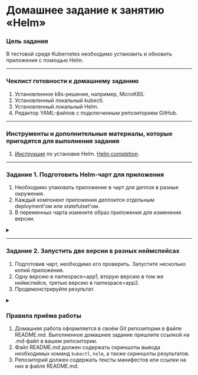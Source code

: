# Домашнее задание к занятию «Helm»

### Цель задания

В тестовой среде Kubernetes необходимо установить и обновить приложения с помощью Helm.

------

### Чеклист готовности к домашнему заданию

1. Установленное k8s-решение, например, MicroK8S.
2. Установленный локальный kubectl.
3. Установленный локальный Helm.
4. Редактор YAML-файлов с подключенным репозиторием GitHub.

------

### Инструменты и дополнительные материалы, которые пригодятся для выполнения задания

1. [Инструкция](https://helm.sh/docs/intro/install/) по установке Helm. [Helm completion](https://helm.sh/docs/helm/helm_completion/).

------

### Задание 1. Подготовить Helm-чарт для приложения

1. Необходимо упаковать приложение в чарт для деплоя в разные окружения. 
2. Каждый компонент приложения деплоится отдельным deployment’ом или statefulset’ом.
3. В переменных чарта измените образ приложения для изменения версии.

<details>
<summary>

</summary>

```bash
vagrant@vm1:/netology_data/HW13-k8s-05-helm$ helm install my-app app-chart/
NAME: my-app
LAST DEPLOYED: Sun Nov  5 16:58:43 2023
NAMESPACE: default
STATUS: deployed
REVISION: 1
TEST SUITE: None
vagrant@vm1:/netology_data/HW13-k8s-05-helm$ helm list
NAME  	NAMESPACE	REVISION	UPDATED                                	STATUS  	CHART          	APP VERSION
my-app	default  	1       	2023-11-05 16:58:43.322454582 +0000 UTC	deployed	app-chart-0.1.0	1.14.2     

vagrant@vm1:/netology_data/HW13-k8s-05-helm$ cat app-chart/values.yaml 
# Default values for my-app-chart.
# This is a YAML-formatted file.
# Declare variables to be passed into your templates.

replicaCount: 1

image:
  frontend:
    repository: nginx
    # Overrides the image tag whose default is the chart appVersion.
    tag: ""
  backend:
    repository: wbitt/network-multitool
    tag: "latest"

volumes:
  mountPath: /usr/share/nginx/html/
  subPath: index.html

ingress:
  hostname: web.test
  rwtarget: /
  frontPath: /
  backPath: /api
  pathType: Prefix

service:
  port: 80
  targetPort: 80

data:
  index: |
    <!DOCTYPE html>
    <html>
    <head>
    <title>Simple page html!</title>
    </head>
    <body>
    <h1>Welcom to test page!</h1>
    <p>text for example</p>

    <p>text 2 for example</p>

    </body>
    </html>
    
vagrant@vm1:/netology_data/HW13-k8s-05-helm$ cat app-chart/Chart.yaml 
apiVersion: v2
name: app-chart
description: A Helm chart for Kubernetes
type: application
version: 0.1.0
appVersion: "1.14.2"

vagrant@vm1:/netology_data/HW13-k8s-05-helm$ cat app-chart/templates/dep-frontend.yaml 
apiVersion: apps/v1
kind: Deployment
metadata:
  name: dep-frontend-{{ .Release.Name }}
  labels:
    app: dep-frontend-{{ .Release.Name }}
spec:
  replicas: {{ .Values.replicaCount }}
  selector:
    matchLabels:
      app: frontend-{{ .Release.Name }}
  template:
    metadata:
      labels:
        app: frontend-{{ .Release.Name }}
    spec:
      containers:
      - name: frontend-{{ .Release.Name }}
        image: "{{ .Values.image.frontend.repository }}:{{ .Values.image.frontend.tag | default .Chart.AppVersion }}"
        ports:
        - name: http
          containerPort: {{ .Values.service.port }}
          protocol: TCP
        volumeMounts:
        - mountPath: "{{ .Values.volumes.mountPath }}{{ .Values.volumes.subPath }}"
          subPath: {{ .Values.volumes.subPath }}
          name: index-html
      volumes:
      - name: index-html
        configMap:
          name: cm-index
vagrant@vm1:/netology_data/HW13-k8s-05-helm$ cat app-chart/templates/dep-backend.yaml 
apiVersion: apps/v1
kind: Deployment
metadata:
  name: dep-backend-{{ .Release.Name }}
  labels:
    app: dep-backend-{{ .Release.Name }}
spec:
  replicas: {{ .Values.replicaCount }}
  selector:
    matchLabels:
      app: backend-{{ .Release.Name }}
  template:
    metadata:
      labels:
        app: backend-{{ .Release.Name }}
    spec:
      containers:
      - name: backend-{{ .Release.Name }}
        image: "{{ .Values.image.backend.repository }}:{{ .Values.image.backend.tag }}"
        ports:
        - name: http
          containerPort: {{ .Values.service.port }}
          protocol: TCP
vagrant@vm1:/netology_data/HW13-k8s-05-helm$ cat app-chart/templates/service.yaml 
apiVersion: v1
kind: Service
metadata:
  name: frontend-svc-{{ .Release.Name }}
spec:
  selector:
    app: frontend-{{ .Release.Name }}
  ports:
    - name: http
      protocol: TCP
      port: {{ .Values.service.port }}
      targetPort: {{ .Values.service.targetPort }}
---
apiVersion: v1
kind: Service
metadata:
  name: backend-svc-{{ .Release.Name }}
spec:
  selector:
    app: backend-{{ .Release.Name }}
  ports:
    - name: http
      protocol: TCP
      port: {{ .Values.service.port }}
      targetPort: {{ .Values.service.targetPort }}
vagrant@vm1:/netology_data/HW13-k8s-05-helm$ cat app-chart/templates/ingress.yaml 
apiVersion: networking.k8s.io/v1
kind: Ingress
metadata:
  name: ingress-{{ .Release.Name }}
  annotations:
    nginx.ingress.kubernetes.io/rewrite-target: {{ .Values.ingress.rwtarget }}
spec:
  rules:
  - host: {{ .Values.ingress.hostname }}
    http:
      paths:
      - path: {{ .Values.ingress.frontPath }}
        pathType: {{ .Values.ingress.pathType }}
        backend:
          service:
            name: frontend-svc-{{ .Release.Name }}
            port:
              number: {{ .Values.service.port }}
      - path: {{ .Values.ingress.backPath }}
        pathType: {{ .Values.ingress.pathType }}
        backend:
          service:
            name: backend-svc-{{ .Release.Name }}
            port:
              number: {{ .Values.service.port }}
vagrant@vm1:/netology_data/HW13-k8s-05-helm$ cat app-chart/templates/cm-index.yaml 
apiVersion: v1
kind: ConfigMap
metadata:
  name: cm-index-{{ .Release.Name }}
data:
  index.html: "{{ .Values.data.index }}"

vagrant@vm1:/netology_data/HW13-k8s-05-helm$ kubectl get po
NAME                                  READY   STATUS    RESTARTS   AGE
dep-frontend-my-app-8b66db994-qjvxk   1/1     Running   0          12s
dep-backend-my-app-6947cdd5b4-wffpw   1/1     Running   0          12s
vagrant@vm1:/netology_data/HW13-k8s-05-helm$ kubectl get deployments
NAME                  READY   UP-TO-DATE   AVAILABLE   AGE
dep-frontend-my-app   1/1     1            1           19m
dep-backend-my-app    1/1     1            1           19m
     
```

В переменных чарта измените образ приложения для изменения версии:


```bash
vagrant@vm1:/netology_data/HW13-k8s-05-helm$ helm install my-app1 app-chart/ 
NAME: my-app1
LAST DEPLOYED: Sun Nov  5 18:53:18 2023
NAMESPACE: default
STATUS: deployed
REVISION: 1
TEST SUITE: None
vagrant@vm1:/netology_data/HW13-k8s-05-helm$ helm list
NAME   	NAMESPACE	REVISION	UPDATED                                	STATUS  	CHART          	APP VERSION
my-app 	default  	1       	2023-11-05 18:47:23.886631897 +0000 UTC	deployed	app-chart-0.1.0	1.14.2     
my-app1	default  	1       	2023-11-05 18:53:18.329187696 +0000 UTC	deployed	app-chart-0.1.0	1.16.0    
```

![img_2.png](img_2.png)

```bash
vagrant@vm1:/netology_data/HW13-k8s-05-helm$ helm package app-chart/
Successfully packaged chart and saved it to: /netology_data/HW13-k8s-05-helm/app-chart-0.1.0.tgz
vagrant@vm1:/netology_data/HW13-k8s-05-helm$ ls
app-chart  app-chart-0.1.0.tgz  img_1.png  img_2.png  img.png  my-app  README.md
vagrant@vm1:/netology_data/HW13-k8s-05-helm$ helm install app4 app-chart-0.1.0.tgz 
NAME: app4
LAST DEPLOYED: Sun Nov  5 20:24:34 2023
NAMESPACE: default
STATUS: deployed
REVISION: 1
TEST SUITE: None
vagrant@vm1:/netology_data/HW13-k8s-05-helm$ helm list
NAME	NAMESPACE	REVISION	UPDATED                                	STATUS  	CHART          	APP VERSION
app4	default  	1       	2023-11-05 20:24:34.087281482 +0000 UTC	deployed	app-chart-0.1.0	1.16.0
```

[app-chart](app-chart)

</details>

------
### Задание 2. Запустить две версии в разных неймспейсах

1. Подготовив чарт, необходимо его проверить. Запуститe несколько копий приложения.
2. Одну версию в namespace=app1, вторую версию в том же неймспейсе, третью версию в namespace=app2.
3. Продемонстрируйте результат.

<details>
<summary>

</summary>

```bash
vagrant@vm1:/netology_data/HW13-k8s-05-helm$ helm install myapp1 app-chart-0.1.0.tgz --create-namespace --namespace app1
NAME: myapp1
LAST DEPLOYED: Sun Nov  5 20:28:17 2023
NAMESPACE: app1
STATUS: deployed
REVISION: 1
TEST SUITE: None
vagrant@vm1:/netology_data/HW13-k8s-05-helm$ helm list -n app1
NAME  	NAMESPACE	REVISION	UPDATED                                	STATUS  	CHART          	APP VERSION
myapp1	app1     	1       	2023-11-05 20:28:17.987641383 +0000 UTC	deployed	app-chart-0.1.0	1.16.0     
vagrant@vm1:/netology_data/HW13-k8s-05-helm$ helm install myapp2 app-chart-0.1.0.tgz  --namespace app1
NAME: myapp2
LAST DEPLOYED: Sun Nov  5 20:28:45 2023
NAMESPACE: app1
STATUS: deployed
REVISION: 1
TEST SUITE: None
vagrant@vm1:/netology_data/HW13-k8s-05-helm$ helm install myapp3 app-chart-0.1.0.tgz  --namespace app2
NAME: myapp3
LAST DEPLOYED: Sun Nov  5 20:28:55 2023
NAMESPACE: app2
STATUS: deployed
REVISION: 1
TEST SUITE: None
vagrant@vm1:/netology_data/HW13-k8s-05-helm$ helm list -A
NAME  	NAMESPACE	REVISION	UPDATED                                	STATUS  	CHART          	APP VERSION
myapp1	app1     	1       	2023-11-05 20:28:17.987641383 +0000 UTC	deployed	app-chart-0.1.0	1.16.0     
myapp2	app1     	1       	2023-11-05 20:28:45.899299404 +0000 UTC	deployed	app-chart-0.1.0	1.16.0     
myapp3	app2     	1       	2023-11-05 20:28:55.186030152 +0000 UTC	deployed	app-chart-0.1.0	1.16.0     
vagrant@vm1:/netology_data/HW13-k8s-05-helm$ kubectl get deploy -A
NAMESPACE     NAME                        READY   UP-TO-DATE   AVAILABLE   AGE
kube-system   coredns                     1/1     1            1           40d
kube-system   metrics-server              1/1     1            1           40d
kube-system   kubernetes-dashboard        1/1     1            1           40d
kube-system   dashboard-metrics-scraper   1/1     1            1           40d
kube-system   calico-kube-controllers     1/1     1            1           40d
app1          dep-frontend-myapp1         1/1     1            1           92s
app1          dep-backend-myapp1          1/1     1            1           92s
app1          dep-frontend-myapp2         1/1     1            1           64s
app1          dep-backend-myapp2          1/1     1            1           64s
app2          dep-frontend-myapp3         1/1     1            1           54s
app2          dep-backend-myapp3          1/1     1            1           54s
 
```

![img_3.png](img_3.png)

</details>


### Правила приёма работы

1. Домашняя работа оформляется в своём Git репозитории в файле README.md. Выполненное домашнее задание пришлите ссылкой на .md-файл в вашем репозитории.
2. Файл README.md должен содержать скриншоты вывода необходимых команд `kubectl`, `helm`, а также скриншоты результатов.
3. Репозиторий должен содержать тексты манифестов или ссылки на них в файле README.md.
